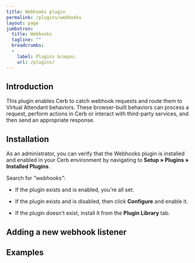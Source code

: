 ```yaml
---
title: Webhooks plugin
permalink: /plugins/webhooks
layout: page
jumbotron:
  title: Webhooks
  tagline: ""
  breadcrumbs:
  -
    label: Plugins &raquo;
    url: /plugins/
---
```


## Introduction

This plugin enables Cerb to catch webhook requests and route them to Virtual Attendant behaviors.  These browser-built behaviors can process a request, perform actions in Cerb or interact with third-party services, and then send an appropriate response.

## Installation

As an administrator, you can verify that the Webhooks plugin is installed and enabled in your Cerb environment by navigating to **Setup &raquo; Plugins &raquo; Installed Plugins**.

Search for _"webhooks"_:

* If the plugin exists and is enabled, you're all set.

* If the plugin exists and is disabled, then click **Configure** and enable it.

* If the plugin doesn't exist, install it from the **Plugin Library** tab.

## Adding a new webhook listener



## Examples